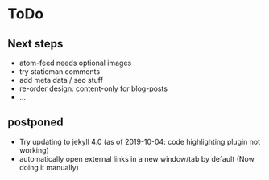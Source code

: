 # ToDo
## Next steps
* atom-feed needs optional images
* try staticman comments
* add meta data / seo stuff
* re-order design: content-only for blog-posts
* ...
## postponed
* Try updating to jekyll 4.0 (as of 2019-10-04: code highlighting plugin not working)
* automatically open external links in a new window/tab by default (Now doing it manually)
